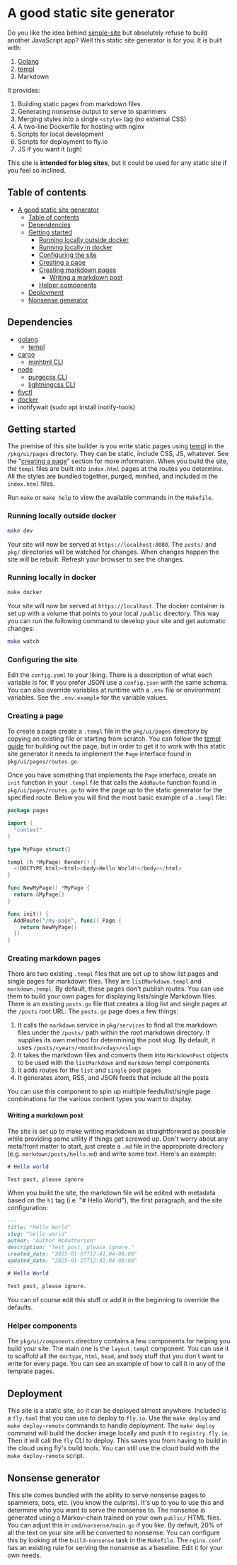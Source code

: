 # A good static site generator

Do you like the idea behind [simple-site](https://github.com/wjohnsto/simple-site) but absolutely refuse to build another JavaScript app? Well this static site generator is for you. It is built with:

1. [Golang](https://go.dev/)
1. [templ](https://templ.guide/)
1. Markdown

It provides:

1. Building static pages from markdown files
1. Generating nonsense output to serve to spammers
1. Merging styles into a single `<style>` tag (no external CSS)
1. A two-line Dockerfile for hosting with nginx
1. Scripts for local development
1. Scripts for deployment to fly.io
1. JS if you want it (ugh)

This site is **intended for blog sites**, but it could be used for any static site if you feel so inclined.

## Table of contents

- [A good static site generator](#a-good-static-site-generator)
  - [Table of contents](#table-of-contents)
  - [Dependencies](#dependencies)
  - [Getting started](#getting-started)
    - [Running locally outside docker](#running-locally-outside-docker)
    - [Running locally in docker](#running-locally-in-docker)
    - [Configuring the site](#configuring-the-site)
    - [Creating a page](#creating-a-page)
    - [Creating markdown pages](#creating-markdown-pages)
      - [Writing a markdown post](#writing-a-markdown-post)
    - [Helper components](#helper-components)
  - [Deployment](#deployment)
  - [Nonsense generator](#nonsense-generator)

## Dependencies

- [golang](https://go.dev/doc/install)
  - [templ](https://templ.guide/quick-start/installation)
- [cargo](https://doc.rust-lang.org/cargo/commands/cargo-install.html)
  - [minhtml CLI](https://github.com/wilsonzlin/minify-html)
- [node](https://nodejs.org/)
  - [purgecss CLI](https://purgecss.com/CLI.html)
  - [lightningcss CLI](https://lightningcss.dev/docs.html#from-the-cli)
- [flyctl](https://fly.io/docs/flyctl/install/)
- [docker](https://www.docker.com/get-started/)
- inotifywait (sudo apt install inotify-tools)

## Getting started

The premise of this site builder is you write static pages using [templ](https://templ.guide/) in the `/pkg/ui/pages` directory. They can be static, include CSS, JS, whatever. See the "[creating a page](#creating-a-page)" section for more information. When you build the site, the `templ` files are built into `index.html` pages at the routes you determine. All the styles are bundled together, purged, minified, and included in the `index.html` files.

Run `make` or `make help` to view the available commands in the `Makefile`.

### Running locally outside docker

```bash
make dev
```

Your site will now be served at `https://localhost:8080`. The `posts/` and `pkg/` directories will be watched for changes. When changes happen the site will be rebuilt. Refresh your browser to see the changes.

### Running locally in docker

```bash
make docker
```

Your site will now be served at `https://localhost`. The docker container is set up with a volume that points to your local `/public` directory. This way you can run the following command to develop your site and get automatic changes:

```bash
make watch
```

### Configuring the site

Edit the `config.yaml` to your liking. There is a description of what each variable is for. If you prefer JSON use a `config.json` with the same schema. You can also override variables at runtime with a `.env` file or environment variables. See the `.env.example` for the variable values.

### Creating a page

To create a page create a `.templ` file in the `pkg/ui/pages` directory by copying an existing file or starting from scratch. You can follow the [templ guide](https://templ.guide/) for building out the page, but in order to get it to work with this static site generator it needs to implement the `Page` interface found in `pkg/ui/pages/routes.go`.

Once you have something that implements the `Page` interface, create an `init` function in your `.templ` file that calls the `AddRoute` function found in `pkg/ui/pages/routes.go` to wire the page up to the static generator for the specified route. Below you will find the most basic example of a `.templ` file:

```go
package pages

import (
  "context"
)

type MyPage struct{}

templ (h *MyPage) Render() {
  <!DOCTYPE html><html><body>Hello World!</body></html>
}

func NewMyPage() *MyPage {
  return &MyPage{}
}

func init() {
  AddRoute("/my-page", func() Page {
    return NewMyPage()
  })
}
```

### Creating markdown pages

There are two existing `.templ` files that are set up to show list pages and single pages for markdown files. They are `listMarkdown.templ` and `markdown.templ`. By default, these pages don't publish routes. You can use them to build your own pages for displaying lists/single Markdown files. There is an existing `posts.go` file that creates a blog list and single pages at the `/posts` root URL. The `posts.go` page does a few things:

1. It calls the `markdown` service in `pkg/services` to find all the markdown files under the `/posts/` path within the root markdown directory. It supplies its own method for determining the post slug. By default, it uses `/posts/<year>/<month>/<day>/<slug>`
1. It takes the markdown files and converts them into `MarkdownPost` objects to be used with the `listMarkdown` and `markdown` templ components
1. It adds routes for the `list` and `single` post pages
1. It generates atom, RSS, and JSON feeds that include all the posts

You can use this component to spin up multiple feeds/list/single page combinations for the various content types you want to display.

#### Writing a markdown post

The site is set up to make writing markdown as straightforward as possible while providing some utility if things get screwed up. Don't worry about any meta/front matter to start, just create a `.md` file in the appropriate directory (e.g. `markdown/posts/hello.md`) and write some text. Here's an example:

```md
# Hello world

Test post, please ignore
```

When you build the site, the markdown file will be edited with metadata based on the `h1` tag (i.e. "# Hello World"), the first paragraph, and the site configuration:

```md
---
title: "Hello World"
slug: "hello-world"
author: "Author McAuthorson"
description: "Test post, please ignore."
created_date: "2025-01-07T12:41:04-08:00"
updated_date: "2025-01-27T12:41:04-08:00"
---
# Hello World

Test post, please ignore.
```

You can of course edit this stuff or add it in the beginning to override the defaults.

### Helper components

The `pkg/ui/components` directory contains a few components for helping you build your site. The main one is the `layout.templ` component. You can use it to scaffold all the `doctype`, `html`, `head`, and `body` stuff that you don't want to write for every page. You can see an example of how to call it in any of the template pages.

## Deployment

This site is a static site, so it can be deployed almost anywhere. Included is a `fly.toml` that you can use to deploy to `fly.io`. Use the `make deploy` and `make deploy-remote` commands to handle deployment. The `make deploy` command will build the docker image locally and push it to `registry.fly.io`. Then it will call the `fly` CLI to deploy. This saves you from having to build in the cloud using fly's build tools. You can still use the cloud build with the `make deploy-remote` script.

## Nonsense generator

This site comes bundled with the ability to serve nonsense pages to spammers, bots, etc. (you know the culprits). It's up to you to use this and determine who you want to serve the nonsense to. The nonsense is generated using a Markov-chain trained on your own `public/` HTML files. You can adjust this in `cmd/nonsense/main.go` if you like. By default, 20% of all the text on your site will be converted to nonsense. You can configure this by looking at the `build-nonsense` task in the `Makefile`. The `nginx.conf` has an existing rule for serving the nonsense as a baseline. Edit it for your own needs.
